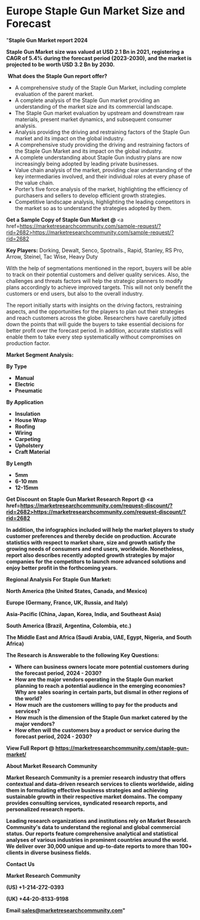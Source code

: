 # Europe Staple Gun Market Size and Forecast
"<strong>Staple Gun Market report 2024</strong>

<strong>Staple Gun Market size was valued at USD 2.1 Bn in 2021, registering a CAGR of 5.4% during the forecast period (2023-2030), and the market is projected to be worth USD 3.2 Bn by 2030.</strong>

 <strong><b>What does the Staple Gun report offer?</b></strong>
<ul>
  <li>A comprehensive study of the Staple Gun Market, including complete evaluation of the parent market.</li>
  <li>A complete analysis of the Staple Gun market providing an understanding of the market size and its commercial landscape.</li>
  <li>The Staple Gun market evaluation by upstream and downstream raw materials, present market dynamics, and subsequent consumer analysis.</li>
  <li>Analysis providing the driving and restraining factors of the Staple Gun market and its impact on the global industry.</li>
  <li>A comprehensive study providing the driving and restraining factors of the Staple Gun Market and its impact on the global industry.</li>
  <li>A complete understanding about Staple Gun industry plans are now increasingly being adopted by leading private businesses.</li>
  <li>Value chain analysis of the market, providing clear understanding of the key intermediaries involved, and their individual roles at every phase of the value chain.</li>
  <li>Porter’s five force analysis of the market, highlighting the efficiency of purchasers and sellers to develop efficient growth strategies.</li>
  <li>Competitive landscape analysis, highlighting the leading competitors in the market so as to understand the strategies adopted by them.</li>
</ul>

<strong>Get a Sample Copy of Staple Gun Market @ </strong><a href=https://marketresearchcommunity.com/sample-request/?rid=2682><u>https://marketresearchcommunity.com/sample-request/?rid=2682</u></a>

<strong>Key Players:</strong> 
Dorking, Dewalt, Senco, Spotnails., Rapid, Stanley, RS Pro, Arrow, Steinel, Tac Wise, Heavy Duty

With the help of segmentations mentioned in the report, buyers will be able to track on their potential customers and deliver quality services. Also, the challenges and threats factors will help the strategic planners to modify plans accordingly to achieve improved targets. This will not only benefit the customers or end users, but also to the overall industry.

The report initially starts with insights on the driving factors, restraining aspects, and the opportunities for the players to plan out their strategies and reach customers across the globe. Researchers have carefully jotted down the points that will guide the buyers to take essential decisions for better profit over the forecast period. In addition, accurate statistics will enable them to take every step systematically without compromises on production factor.

<strong>Market Segment Analysis:</strong>


<strong><strong>By Type</strong></h4>
<ul>
 	<li>Manual</li>
 	<li>Electric</li>
 	<li>Pneumatic</li>
</ul>
<strong><strong>By Application</strong></h4>
<ul>
 	<li>Insulation</li>
 	<li>House Wrap</li>
 	<li>Roofing</li>
 	<li>Wiring</li>
 	<li>Carpeting</li>
 	<li>Upholstery</li>
 	<li>Craft Material</li>
</ul>
<strong><strong>By Length</strong></h4>
<ul>
 	<li>5mm</li>
 	<li>6-10 mm</li>
 	<li>12-15mm</li>
</ul>

<strong>Get Discount on Staple Gun Market Research Report @ </b></strong><a href=https://marketresearchcommunity.com/request-discount/?rid=2682><u>https://marketresearchcommunity.com/request-discount/?rid=2682</u></a>

In addition, the infographics included will help the market players to study customer preferences and thereby decide on production. Accurate statistics with respect to market share, size and growth satisfy the growing needs of consumers and end users, worldwide. Nonetheless, report also describes recently adopted growth strategies by major companies for the competitors to launch more advanced solutions and enjoy better profit in the forthcoming years.

<strong>Regional Analysis For Staple Gun Market:</strong>

<strong>North America</strong> (the United States, Canada, and Mexico)

<strong>Europe</strong> (Germany, France, UK, Russia, and Italy)

<strong>Asia-Pacific</strong> (China, Japan, Korea, India, and Southeast Asia)

<strong>South America</strong> (Brazil, Argentina, Colombia, etc.)

<strong>The Middle East and Africa</strong> (Saudi Arabia, UAE, Egypt, Nigeria, and South Africa)

<strong>The Research is Answerable to the following Key Questions:</strong>
<ul>
 	<li>Where can business owners locate more potential customers during the forecast period, 2024 - 2030?</li>
 	<li>How are the major vendors operating in the Staple Gun market planning to reach a potential audience in the emerging economies? Why are sales soaring in certain parts, but dismal in other regions of the world?</li>
 	<li>How much are the customers willing to pay for the products and services?</li>
 	<li>How much is the dimension of the Staple Gun market catered by the major vendors?</li>
 	<li>How often will the customers buy a product or service during the forecast period, 2024 - 2030?</li>
</ul>

<strong>View Full Report @</strong> <a href=https://marketresearchcommunity.com/staple-gun-market/>https://marketresearchcommunity.com/staple-gun-market/</a>

<strong>About Market Research Community</strong>

Market Research Community is a premier research industry that offers contextual and data-driven research services to clients worldwide, aiding them in formulating effective business strategies and achieving sustainable growth in their respective market domains. The company provides consulting services, syndicated research reports, and personalized research reports.

Leading research organizations and institutions rely on Market Research Community's data to understand the regional and global commercial status. Our reports feature comprehensive analytical and statistical analyses of various industries in prominent countries around the world. We deliver over 30,000 unique and up-to-date reports to more than 100+ clients in diverse business fields.

<strong>Contact Us</strong>

<strong>Market Research Community</strong>

(US) +1-214-272-0393

(UK) +44-20-8133-9198

<strong>Email:</strong>sales@marketresearchcommunity.com"
